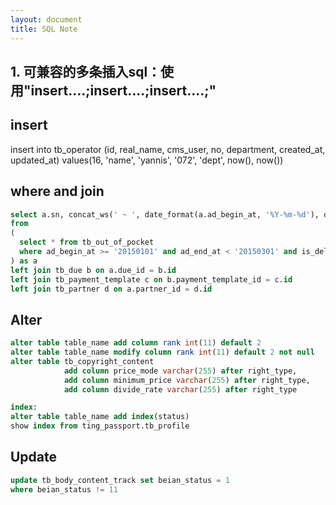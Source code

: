 ```yaml
---
layout: document
title: SQL Note
---
```

## 1. 可兼容的多条插入sql：使用"insert....;insert....;insert....;"

## insert 
insert into tb_operator (id, real_name, cms_user, no, department, created_at, updated_at) values(16, 'name', 'yannis', '072', 'dept', now(), now())

## where and join
~~~sql
select a.sn, concat_ws(' ~ ', date_format(a.ad_begin_at, '%Y-%m-%d'), date_format(a.ad_end_at, '%Y-%m-%d')), a.sum, c.title, d.name, d.channel, a.created_at, b.cms_user
from 
( 
  select * from tb_out_of_pocket 
  where ad_begin_at >= '20150101' and ad_end_at < '20150301' and is_deleted = false
) as a
left join tb_due b on a.due_id = b.id 
left join tb_payment_template c on b.payment_template_id = c.id 
left join tb_partner d on a.partner_id = d.id
~~~

## Alter
~~~sql
alter table table_name add column rank int(11) default 2
alter table table_name modify column rank int(11) default 2 not null
alter table tb_copyright_content 
            add column price_mode varchar(255) after right_type, 
            add column minimum_price varchar(255) after right_type, 
            add column divide_rate varchar(255) after right_type

index:
alter table table_name add index(status)
show index from ting_passport.tb_profile
~~~
## Update
~~~sql
update tb_body_content_track set beian_status = 1
where beian_status != 11
~~~
